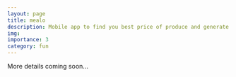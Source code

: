 ```yaml
---
layout: page
title: mealo
description: Mobile app to find you best price of produce and generate grocery lists
img: 
importance: 3
category: fun
---
```


More details coming soon...
